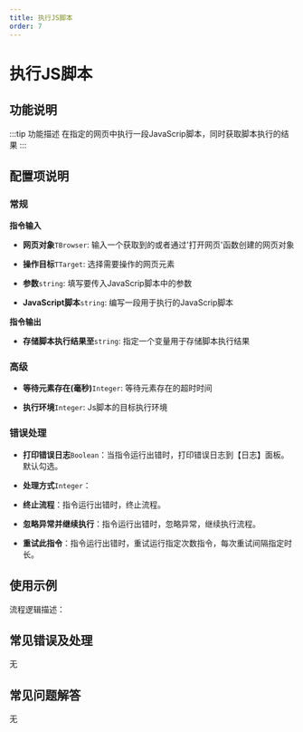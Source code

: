 ```yaml
---
title: 执行JS脚本
order: 7
---
```


# 执行JS脚本

## 功能说明

:::tip 功能描述
在指定的网页中执行一段JavaScrip脚本，同时获取脚本执行的结果
:::

## 配置项说明

### 常规

**指令输入**

- **网页对象**`TBrowser`: 输入一个获取到的或者通过'打开网页'函数创建的网页对象

- **操作目标**`TTarget`: 选择需要操作的网页元素

- **参数**`string`: 填写要传入JavaScrip脚本中的参数

- **JavaScript脚本**`string`: 编写一段用于执行的JavaScrip脚本


**指令输出**

- **存储脚本执行结果至**`string`: 指定一个变量用于存储脚本执行结果

### 高级

- **等待元素存在(毫秒)**`Integer`: 等待元素存在的超时时间

- **执行环境**`Integer`: Js脚本的目标执行环境

### 错误处理

- **打印错误日志**`Boolean`：当指令运行出错时，打印错误日志到【日志】面板。默认勾选。

- **处理方式**`Integer`：

 - **终止流程**：指令运行出错时，终止流程。

 - **忽略异常并继续执行**：指令运行出错时，忽略异常，继续执行流程。

 - **重试此指令**：指令运行出错时，重试运行指定次数指令，每次重试间隔指定时长。

## 使用示例

流程逻辑描述：

## 常见错误及处理

无

## 常见问题解答

无

